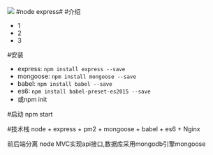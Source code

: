 ![](http://i.imgur.com/wB4Sp9L.png)
#node express#
#介绍
- 1
- 2
- 3

#安装
- express: `npm install express --save`
- mongoose: `npm install mongoose --save`
- babel: `npm install babel --save`
- es6: `npm install babel-preset-es2015 --save`
- 或npm init

#启动
	npm start

#技术栈
node + express + pm2 + mongoose + babel + es6 + Nginx

前后端分离 node  MVC实现api接口,数据库采用mongodb引擎mongoose